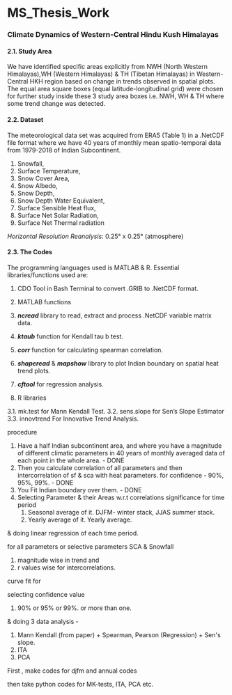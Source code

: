 # MS_Thesis_Work

### Climate Dynamics of Western-Central Hindu Kush Himalayas

#### 2.1. Study Area

We have identified specific areas explicitly from NWH (North Western Himalayas),WH (Western Himalayas) & TH (Tibetan Himalayas) in Western-Central HKH region based on change in trends observed in spatial plots. The equal area square boxes (equal latitude-longitudinal grid) were chosen for further study inside these 3 study area boxes i.e. NWH, WH & TH where some trend change was detected.

#### 2.2. Dataset

The meteorological data set was acquired from ERA5 (Table 1) in a .NetCDF file format where we have 40 years of monthly mean spatio-temporal data from 1979-2018 of  Indian Subcontinent.

1. Snowfall, 
2. Surface Temperature, 
3. Snow Cover Area, 
4. Snow Albedo, 
5. Snow Depth, 
6. Snow Depth Water Equivalent, 
7. Surface Sensible Heat flux, 
8. Surface Net Solar Radiation, 
9. Surface Net Thermal radiation 


_Horizontal Resolution Reanalysis_: 0.25° x 0.25° (atmosphere)

#### 2.3. The Codes

The programming languages used is MATLAB & R. Essential libraries/functions used are:

1. CDO Tool in Bash Terminal to convert .GRIB to .NetCDF format.

2. MATLAB functions
2. _**ncread**_ library to read, extract and process .NetCDF variable matrix data.
2. _**ktaub**_ function for Kendall tau b test.
2. _**corr**_ function for calculating spearman correlation.
2. _**shaperead**_ & _**mapshow**_ library to plot Indian boundary on spatial heat trend plots.
2. _**cftool**_ for regression analysis.

3. R libraries

3.1. mk.test for Mann Kendall Test.
3.2. sens.slope for Sen’s Slope Estimator
3.3. innovtrend For Innovative Trend Analysis.

procedure
1. Have a half Indian subcontinent area, and where you have a magnitude of different climatic parameters in 40 years of monthly averaged data of each point in the whole area. - DONE
2. Then you calculate correlation of all parameters and then intercorrelation of sf & sca with heat parameters. for confidence - 90%, 95%, 99%. - DONE
3. You Fit Indian boundary over them. - DONE
4. Selecting Parameter & their Areas w.r.t correlations significance for time period 
    1. Seasonal average of it. DJFM- winter stack, JJAS summer stack. 
    2. Yearly average of it. Yearly average. 

& doing linear regression of each time period.

 for all parameters or selective parameters SCA & Snowfall 

1. magnitude wise in trend and 
2. r values wise for intercorrelations.

curve fit for

selecting confidence value

1. 90% or 95% or 99%. or more than one.

& doing 3 data analysis  - 

1. Mann Kendall (from paper) + Spearman, Pearson (Regression) + Sen's slope.
2. ITA
3. PCA

First , make codes for djfm and annual codes

then take python codes for MK-tests, ITA, PCA etc.

